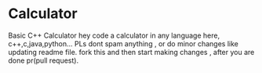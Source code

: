 # Calculator
Basic C++ Calculator
hey code a calculator in any language here, c++,c,java,python...
PLs dont spam anything , or do minor changes like updating readme file.
fork this and then start making changes , after you are done pr(pull request).
